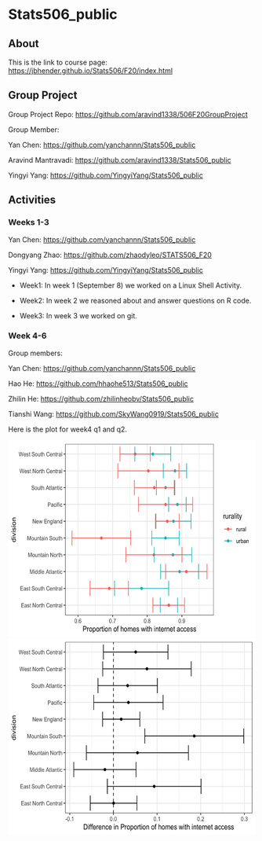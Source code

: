 # Stats506_public

## About

This is the link to course page: https://jbhender.github.io/Stats506/F20/index.html


## Group Project

Group Project Repo: https://github.com/aravind1338/506F20GroupProject

Group Member:

Yan Chen: https://github.com/yanchannn/Stats506_public

Aravind Mantravadi: https://github.com/aravind1338/Stats506_public

Yingyi Yang: https://github.com/YingyiYang/Stats506_public




## Activities 

### Weeks 1-3

Yan Chen: https://github.com/yanchannn/Stats506_public

Dongyang Zhao: https://github.com/zhaodyleo/STATS506_F20 

Yingyi Yang: https://github.com/YingyiYang/Stats506_public


* Week1: In week 1 (September 8) we worked on a Linux Shell Activity. 

* Week2: In week 2 we reasoned about and answer questions on R code.

* Week3: In week 3 we worked on git.


### Week 4-6

Group members:

Yan Chen: https://github.com/yanchannn/Stats506_public

Hao He: https://github.com/hhaohe513/Stats506_public

Zhilin He: https://github.com/zhilinheobv/Stats506_public

Tianshi Wang: https://github.com/SkyWang0919/Stats506_public



Here is the plot for week4 q1 and q2.


<img src="./activities/week4/w4_p2_q1_plot.png" height = "400px" width = "700px">
<img src="./activities/week4/w4_p2_q2_plot.png" height = "400px" width = "600px">



